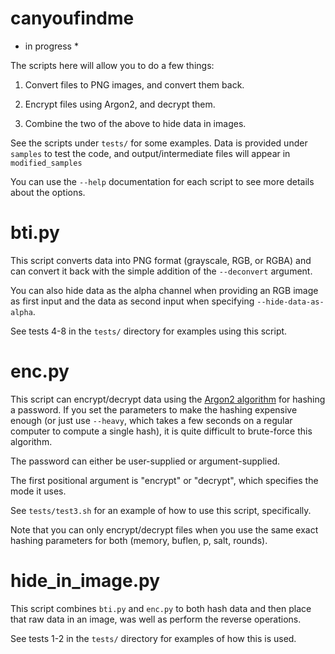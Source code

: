 # canyoufindme

* in progress *

The scripts here will allow you to do a few things:

1. Convert files to PNG images, and convert them back.

2. Encrypt files using Argon2, and decrypt them.

3. Combine the two of the above to hide data in images.

See the scripts under `tests/` for some examples. Data is provided under `samples` to test the code, and output/intermediate files will appear in `modified_samples`

You can use the `--help` documentation for each script to see more details about the options.

# bti.py

This script converts data into PNG format (grayscale, RGB, or RGBA) and can convert it back with the simple addition of the `--deconvert` argument.

You can also hide data as the alpha channel when providing an RGB image as first input and the data as second input when specifying `--hide-data-as-alpha`.

See tests 4-8 in the `tests/` directory for examples using this script.

# enc.py

This script can encrypt/decrypt data using the [Argon2 algorithm](https://en.wikipedia.org/wiki/Argon2) for hashing a password. If you set the parameters to make the hashing expensive enough (or just use `--heavy`, which takes a few seconds on a regular computer to compute a single hash), it is quite difficult to brute-force this algorithm. 

The password can either be user-supplied or argument-supplied.

The first positional argument is "encrypt" or "decrypt", which specifies the mode it uses.

See `tests/test3.sh` for an example of how to use this script, specifically.

Note that you can only encrypt/decrypt files when you use the same exact hashing parameters for both (memory, buflen, p, salt, rounds).

# hide_in_image.py

This script combines `bti.py` and `enc.py` to both hash data and then place that raw data in an image, was well as perform the reverse operations.

See tests 1-2 in the `tests/` directory for examples of how this is used.